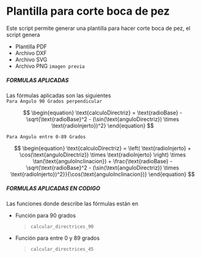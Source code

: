 # Plantilla para corte boca de pez

Este script permite generar una plantilla para hacer corte boca de pez, el script genera

- Plantilla PDF
- Archivo DXF
- Archivo SVG
- Archivo PNG `imagen previa`

##### FORMULAS APLICADAS

Las fórmulas aplicadas son las siguientes  
`Para Angulo 90 Grados perpendicular 
`

$$
\begin{equation}
\text{calculoDirectriz} = \text{radioBase} - \sqrt{\text{radioBase}^2 - (\sin(\text{anguloDirectriz}) \times \text{radioInjerto})^2}
\end{equation}
$$

`Para Angulo entre 0-89 Grados  
`

$$
\begin{equation}
\text{calculoDirectriz} = \left( \text{radioInjerto} + \cos(\text{anguloDirectriz}) \times \text{radioInjerto} \right) \times \tan(\text{anguloInclinacion}) + \frac{\text{radioBase} - \sqrt{\text{radioBase}^2 - (\sin(\text{anguloDirectriz}) \times \text{radioInjerto})^2}}{\cos(\text{anguloInclinacion})}
\end{equation}
$$

##### FORMULAS APLICADAS EN CODIGO

Las funciones donde describe las fórmulas están en

- Función para 90 grados
  > `calcular_directrices_90`
- Función para entre 0 y 89 grados
  > `calcular_directrices_45`
